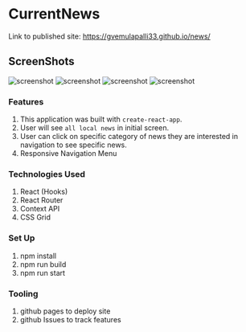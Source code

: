 # CurrentNews
Link to published site: https://gvemulapalli33.github.io/news/

## ScreenShots
![screenshot](https://raw.github.com/gvemulapalli33/news/master/localNews.png)
![screenshot](https://raw.github.com/gvemulapalli33/news/master/healthNews.png)
![screenshot](https://raw.github.com/gvemulapalli33/news/master/mobile.png)
![screenshot](https://raw.github.com/gvemulapalli33/news/master/responsiveNav.png)

### Features
 1. This application was built with `create-react-app`.
 2. User will see `all local news` in initial screen.
 3. User can click on specific category of news they are interested in navigation to see specific news.
 4. Responsive Navigation Menu

### Technologies Used
1. React (Hooks)
2. React Router
3. Context API
4. CSS Grid

 ### Set Up
  1. npm install
  2. npm run build
  3. npm run start

### Tooling
1. github pages to deploy site
2. github Issues to track features
